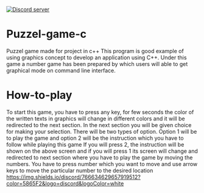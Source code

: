  <a href="https://discord.gg/uxZSS9HavF"><img src="https://img.shields.io/discord/766634629657919512?color=5865F2&logo=discord&logoColor=white" alt="Discord server" /></a>

# Puzzel-game-c
Puzzel game made for project in c++
This program is good example of using graphics concept to develop an application using C++. Under this game a number game has been prepared by which users will able to get graphical mode on command line interface.

# How-to-play
To start this game, you have to press any key, for few seconds the color of the written texts in graphics will change in different colors and it will be redirected to the next section. In the next section you will be given choice for making your selection. There will be two types of option. Option 1 will be to play the game and option 2 will be the instruction which you have to follow while playing this game
If you will press 2, the instruction will be shown on the above screen and if you will press 1 its screen will change and redirected to next section where you have to play the game by moving the numbers. You have to press number which you want to move and use arrow keys to move the particular number to the desired location
https://img.shields.io/discord/766634629657919512?color=5865F2&logo=discord&logoColor=white

